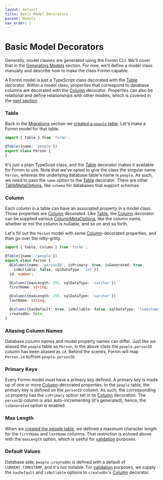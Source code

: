 ```yaml
---
layout: default
title: Basic Model Decorators
parent: Models
nav_order: 1
---
```


# Basic Model Decorators

Generally, model classes are generated using the Formn CLI.  We'll cover that
in the [Generating Models](./generating-models.html) section.  For now, we'll
define a model class manually and describe how to make the class Formn capable.

A Formn model is just a TypeScript class decorated with the
[Table](../../api-doc/latest/globals.html#table) decorator.  Within a model
class, properties that correspond to database columns are decorated with the
[Column](../../api-doc/latest/globals.html#column) decorator.  Properties can
also be relational and define relationships with other models, which is covered
in the [next section](./relationships.html).

### Table

Back in the [Migrations](../migrations/) section we [created a `people`
table](../migrations/create-a-people-table.html).  Let's make a Formn model for
that table.

```typescript
import { Table } from 'formn';

@Table({name: 'people'})
export class Person {
}
```

It's just a plain TypeScipt class, and the
[Table](../../api-doc/latest/globals.html#table) decorator makes it available
for Formn to use.  Note that we've opted to give the class the singular name
`Person`, whereas the underlying database table's name is `people`.  As such,
we need to pass the `name` option to the
[Table](../../api-doc/latest/globals.html#table) decorator.  There are other
[TableMetaOptions](../../api-doc/latest/classes/tablemetaoptions.html), like
`schema` for databases that support schemas.

### Column

Each column in a table can have an associated property in a model class.  Those
properties are [Column](../../api-doc/latest/globals.html#column) decorated.
Like [Table](../../api-doc/latest/globals.html#table), the
[Column](../../api-doc/latest/globals.html#column) decorator can be supplied
various
[ColumnMetaOptions](../../api-doc/latest/classes/columnmetaoptions.html), like
the column name, whether or not the column is nullable, and so on and so forth.

Let's fill out the `Person` model with some
[Column](../../api-doc/latest/globals.html#column)-decorated properties, and
then go over the nitty-gritty.

```typescript
import { Table, Column } from 'formn';

@Table({name: 'people'})
export class Person {
  @Column({name: 'personID', isPrimary: true, isGenerated: true,
    isNullable: false, sqlDataType: 'int'})
  id: number;

  @Column({maxLength: 255, sqlDataType: 'varchar'})
  firstName: string;

  @Column({maxLength: 255, sqlDataType: 'varchar'})
  lastName: string;

  @Column({hasDefault: true, isNullable: false, sqlDataType: 'timestamp'})
  createdOn: Date;
}
```

### Aliasing Column Names

Database column names and model property names can differ.  Just like we
aliased the `people` table as `Person`, in the above class the
`people.personID` column has been aliased as `id`.  Behind the scenes, Formn
will map `Person.id` to/from `people.personID`.

### Primary Keys

Every Formn model _must_ have a primary key defined.  A primary key is made up
of one or more [Column](../../api-doc/latest/globals.html#column)-decorated
properties.  In the `people` table, the primary key is defined on the
`personID` column.  As such, the corresponding `id` property has the
`isPrimary` option set in its
[Column](../../api-doc/latest/globals.html#column) decoration.  The `personID`
column is also auto-incrementing (it's generated); hence, the `isGenerated`
option is enabled.

### Max Length

When we [created the people table](../migrations/create-a-people-table.html),
we defined a maximum character length for the `firstName` and `lastName`
columns.  That restriction is echoed above with the `maxLength` option, which
is useful for [validation](../validation/) purposes.

### Default Values

Database side, `people.createdOn` is defined with a default of
`CURRENT_TIMESTAMP`, and it's not nullable.  For [validation](../validation/)
purposes, we supply the `hasDefault` and `isNullable` options to `createdOn`'s
[Column](../../api-doc/latest/globals.html#column) decorator.

